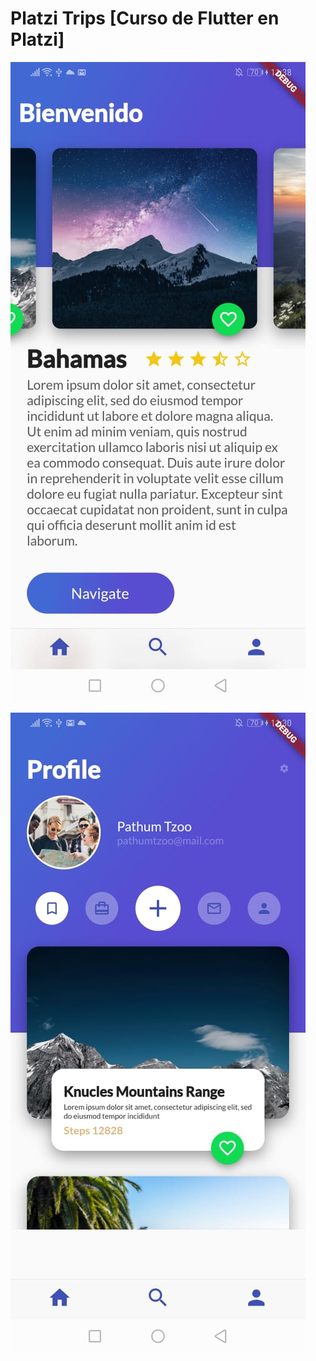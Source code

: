 # Platzi Trips [Curso de Flutter en Platzi]

![alt text](https://github.com/jcarlorm/platzi-trips/blob/master/assets/img/inicio.jpg)

![alt text](https://github.com/jcarlorm/platzi-trips/blob/master/assets/img/perfil.jpg)